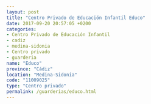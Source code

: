 ```yaml
---
layout: post
title: "Centro Privado de Educación Infantil Educo"
date: 2017-09-20 20:57:05 +0200
categories:
- Centro Privado de Educación Infantil
- cadiz
- medina-sidonia
- Centro privado
- guarderia
name: "Educo"
province: "Cádiz"
location: "Medina-Sidonia"
code: "11009025"
type: "Centro privado"
permalink: /guarderias/educo.html
---
```

